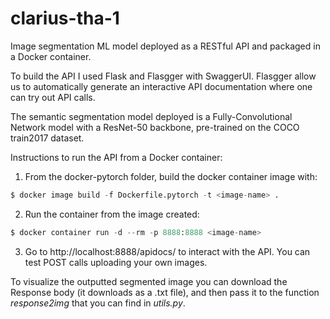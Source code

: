 # clarius-tha-1

Image segmentation ML model deployed as a RESTful API and packaged in a Docker container.

To build the API I used Flask and Flasgger with SwaggerUI. Flasgger allow us to automatically generate an interactive API documentation where one can try out API calls.

The semantic segmentation model deployed is a Fully-Convolutional Network model with a ResNet-50 backbone, pre-trained on the COCO train2017 dataset.

Instructions to run the API from a Docker container:

1. From the docker-pytorch folder, build the docker container image with:
```python
$ docker image build -f Dockerfile.pytorch -t <image-name> .
```

2. Run the container from the image created:
```python
$ docker container run -d --rm -p 8888:8888 <image-name>
```
    
3. Go to http://localhost:8888/apidocs/ to interact with the API. You can test POST calls uploading your own images.

To visualize the outputted segmented image you can download the Response body (it downloads as a .txt file), and then pass it to the function *response2img* that you can find in *utils.py*.
